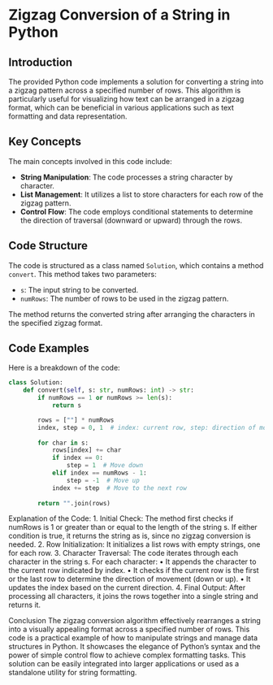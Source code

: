 # Zigzag Conversion of a String in Python

## Introduction
The provided Python code implements a solution for converting a string into a zigzag pattern across a specified number of rows. This algorithm is particularly useful for visualizing how text can be arranged in a zigzag format, which can be beneficial in various applications such as text formatting and data representation.

## Key Concepts
The main concepts involved in this code include:

- **String Manipulation**: The code processes a string character by character.
- **List Management**: It utilizes a list to store characters for each row of the zigzag pattern.
- **Control Flow**: The code employs conditional statements to determine the direction of traversal (downward or upward) through the rows.

## Code Structure
The code is structured as a class named `Solution`, which contains a method `convert`. This method takes two parameters:

- `s`: The input string to be converted.
- `numRows`: The number of rows to be used in the zigzag pattern.

The method returns the converted string after arranging the characters in the specified zigzag format.

## Code Examples
Here is a breakdown of the code:

```python
class Solution:
    def convert(self, s: str, numRows: int) -> str:
        if numRows == 1 or numRows >= len(s):
            return s

        rows = [""] * numRows
        index, step = 0, 1  # index: current row, step: direction of movement
        
        for char in s:
            rows[index] += char
            if index == 0:
                step = 1  # Move down
            elif index == numRows - 1:
                step = -1  # Move up
            index += step  # Move to the next row
        
        return "".join(rows)
```

Explanation of the Code:
	1.	Initial Check:
The method first checks if numRows is 1 or greater than or equal to the length of the string s. If either condition is true, it returns the string as is, since no zigzag conversion is needed.
	2.	Row Initialization:
It initializes a list rows with empty strings, one for each row.
	3.	Character Traversal:
The code iterates through each character in the string s. For each character:
	•	It appends the character to the current row indicated by index.
	•	It checks if the current row is the first or the last row to determine the direction of movement (down or up).
	•	It updates the index based on the current direction.
	4.	Final Output:
After processing all characters, it joins the rows together into a single string and returns it.


Conclusion
The zigzag conversion algorithm effectively rearranges a string into a visually appealing format across a specified number of rows. This code is a practical example of how to manipulate strings and manage data structures in Python. It showcases the elegance of Python’s syntax and the power of simple control flow to achieve complex formatting tasks. This solution can be easily integrated into larger applications or used as a standalone utility for string formatting.

